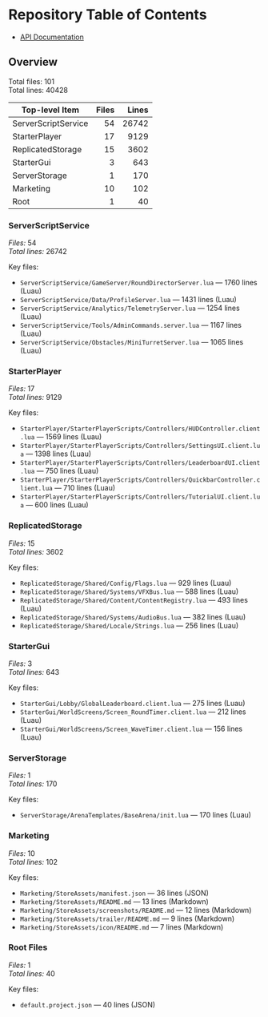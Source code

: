 # Repository Table of Contents

- [API Documentation](api/index.md)

## Overview

Total files: 101  
Total lines: 40428

| Top-level Item | Files | Lines |
| -------------- | ----: | ----: |
| ServerScriptService | 54 | 26742 |
| StarterPlayer | 17 | 9129 |
| ReplicatedStorage | 15 | 3602 |
| StarterGui | 3 | 643 |
| ServerStorage | 1 | 170 |
| Marketing | 10 | 102 |
| Root | 1 | 40 |

### ServerScriptService

*Files:* 54  
*Total lines:* 26742

Key files:
- `ServerScriptService/GameServer/RoundDirectorServer.lua` — 1760 lines (Luau)
- `ServerScriptService/Data/ProfileServer.lua` — 1431 lines (Luau)
- `ServerScriptService/Analytics/TelemetryServer.lua` — 1254 lines (Luau)
- `ServerScriptService/Tools/AdminCommands.server.lua` — 1167 lines (Luau)
- `ServerScriptService/Obstacles/MiniTurretServer.lua` — 1065 lines (Luau)

### StarterPlayer

*Files:* 17  
*Total lines:* 9129

Key files:
- `StarterPlayer/StarterPlayerScripts/Controllers/HUDController.client.lua` — 1569 lines (Luau)
- `StarterPlayer/StarterPlayerScripts/Controllers/SettingsUI.client.lua` — 1398 lines (Luau)
- `StarterPlayer/StarterPlayerScripts/Controllers/LeaderboardUI.client.lua` — 750 lines (Luau)
- `StarterPlayer/StarterPlayerScripts/Controllers/QuickbarController.client.lua` — 710 lines (Luau)
- `StarterPlayer/StarterPlayerScripts/Controllers/TutorialUI.client.lua` — 600 lines (Luau)

### ReplicatedStorage

*Files:* 15  
*Total lines:* 3602

Key files:
- `ReplicatedStorage/Shared/Config/Flags.lua` — 929 lines (Luau)
- `ReplicatedStorage/Shared/Systems/VFXBus.lua` — 588 lines (Luau)
- `ReplicatedStorage/Shared/Content/ContentRegistry.lua` — 493 lines (Luau)
- `ReplicatedStorage/Shared/Systems/AudioBus.lua` — 382 lines (Luau)
- `ReplicatedStorage/Shared/Locale/Strings.lua` — 256 lines (Luau)

### StarterGui

*Files:* 3  
*Total lines:* 643

Key files:
- `StarterGui/Lobby/GlobalLeaderboard.client.lua` — 275 lines (Luau)
- `StarterGui/WorldScreens/Screen_RoundTimer.client.lua` — 212 lines (Luau)
- `StarterGui/WorldScreens/Screen_WaveTimer.client.lua` — 156 lines (Luau)

### ServerStorage

*Files:* 1  
*Total lines:* 170

Key files:
- `ServerStorage/ArenaTemplates/BaseArena/init.lua` — 170 lines (Luau)

### Marketing

*Files:* 10  
*Total lines:* 102

Key files:
- `Marketing/StoreAssets/manifest.json` — 36 lines (JSON)
- `Marketing/StoreAssets/README.md` — 13 lines (Markdown)
- `Marketing/StoreAssets/screenshots/README.md` — 12 lines (Markdown)
- `Marketing/StoreAssets/trailer/README.md` — 9 lines (Markdown)
- `Marketing/StoreAssets/icon/README.md` — 7 lines (Markdown)

### Root Files

*Files:* 1  
*Total lines:* 40

Key files:
- `default.project.json` — 40 lines (JSON)
